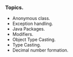 ### Topics.
* Anonymous class.
* Exception handling.
* Java Packages.
* Modifiers.
* Object Type Casting.
* Type Casting.
* Decimal number formation.